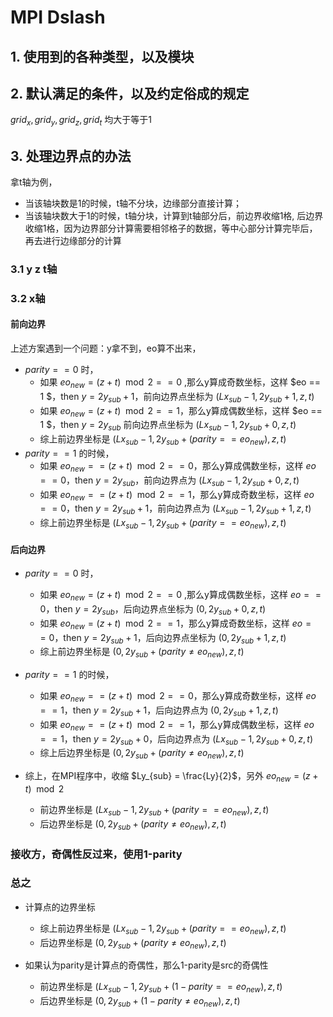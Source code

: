 # MPI Dslash

## 1. 使用到的各种类型，以及模块

## 2. 默认满足的条件，以及约定俗成的规定

$grid_x, grid_y, grid_z, grid_t$ 均大于等于1

## 3. 处理边界点的办法

拿t轴为例，
- 当该轴块数是1的时候，t轴不分块，边缘部分直接计算；
- 当该轴块数大于1的时候，t轴分块，计算到t轴部分后，前边界收缩1格, 后边界收缩1格，因为边界部分计算需要相邻格子的数据，等中心部分计算完毕后，再去进行边缘部分的计算
### 3.1 y z t轴

### 3.2 x轴

#### 前向边界
上述方案遇到一个问题：y拿不到，eo算不出来，
- $parity == 0$ 时，
	- 如果 $eo_{new} = (z+t) \mod 2 == 0$ ,那么y算成奇数坐标，这样 $eo == 1 $，then $y = 2y_{sub}+1$，前向边界点坐标为 $(Lx_{sub}-1, 2y_{sub}+1, z, t)$
	- 如果 $eo_{new} = (z+t) \mod 2 == 1$，那么y算成偶数坐标，这样 $eo == 1 $，then $y = 2y_{sub}$ 前向边界点坐标为 $(Lx_{sub}-1, 2y_{sub}+0, z, t)$
	- 综上前边界坐标是 $(Lx_{sub}-1, 2y_{sub}+(parity==eo_{new}), z, t)$
- $parity == 1$ 的时候，
	- 如果 $eo_{new} == (z+t) \mod 2 == 0$，那么y算成偶数坐标，这样 $eo == 0$，then $y = 2y_{sub}$，前向边界点为 $(Lx_{sub}-1, 2y_{sub}+0, z, t)$
	- 如果 $eo_{new} == (z+t) \mod 2 == 1$，那么y算成奇数坐标，这样 $eo == 0$，then $y = 2y_{sub}+1$，前向边界点为 $(Lx_{sub}-1, 2y_{sub}+1, z, t)$
	- 综上前边界坐标是 $(Lx_{sub}-1, 2y_{sub}+(parity==eo_{new}), z, t)$

#### 后向边界
- $parity == 0$ 时，
	- 如果 $eo_{new} = (z+t) \mod 2 == 0$ ,那么y算成偶数坐标，这样 $eo == 0$，then $y = 2y_{sub}$，后向边界点坐标为 $(0, 2y_{sub}+0, z, t)$
	- 如果 $eo_{new} = (z+t) \mod 2 == 1$，那么y算成奇数坐标，这样 $eo == 0$，then $y = 2y_{sub}+1$，后向边界点坐标为 $(0, 2y_{sub}+1, z, t)$
	- 综上前边界坐标是 $(0, 2y_{sub}+(parity \neq eo_{new}), z, t)$
- $parity == 1$ 的时候，
	- 如果 $eo_{new} == (z+t) \mod 2 == 0$，那么y算成奇数坐标，这样 $eo == 1$，then $y = 2y_{sub}+1$，后向边界点为 $(0, 2y_{sub}+1, z, t)$
	- 如果 $eo_{new} == (z+t) \mod 2 == 1$，那么y算成偶数坐标，这样 $eo == 1$，then $y = 2y_{sub}+0$，后向边界点为 $(Lx_{sub}-1, 2y_{sub}+0, z, t)$
	- 综上后边界坐标是 $(0, 2y_{sub}+(parity \neq eo_{new}), z, t)$

- 综上，在MPI程序中，收缩 $Ly_{sub} = \frac{Ly}{2}$，另外 $eo_{new} = (z+t) \mod 2$
	- 前边界坐标是 $(Lx_{sub}-1, 2y_{sub}+(parity==eo_{new}), z, t)$
	- 后边界坐标是 $(0, 2y_{sub}+(parity \neq eo_{new}), z, t)$


### 接收方，奇偶性反过来，使用1-parity

### 总之
- 计算点的边界坐标
	- 综上前边界坐标是 $(Lx_{sub}-1, 2y_{sub}+(parity==eo_{new}), z, t)$
	- 后边界坐标是 $(0, 2y_{sub}+(parity \neq eo_{new}), z, t)$

- 如果认为parity是计算点的奇偶性，那么1-parity是src的奇偶性
	- 前边界坐标是 $(Lx_{sub}-1, 2y_{sub}+(1-parity==eo_{new}), z, t)$
	- 后边界坐标是 $(0, 2y_{sub}+(1-parity \neq eo_{new}), z, t)$